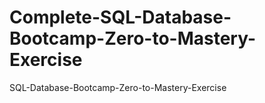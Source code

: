 # Complete-SQL-Database-Bootcamp-Zero-to-Mastery-Exercise
SQL-Database-Bootcamp-Zero-to-Mastery-Exercise
